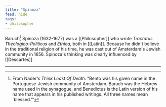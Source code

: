 ```yaml
---
title: "Spinoza"
feed: hide
tags:
- philosopher
---
```


Baruch[^names] Spinoza (1632-1677) was a [[Philosopher]] who wrote _Tractatus Theologico-Politicus_ and _Ethica_, both in [[Latin]]. Because he didn't believe in the traditional religion of his time, he was cast out of Amsterdam's Jewish community in 1656. Spinoza's thinking was clearly influenced by [[Descartes]]. 

---

[^names]: From Nader's _Think Least Of Death_: "Bento was his given name in the Portuguese-Jewish community of Amsterdam. Baruch was the Hebrew name used in the synagogue, and Benedictus is the Latin version of his name that appears in his published writings. All three names mean 'blessed.'"
